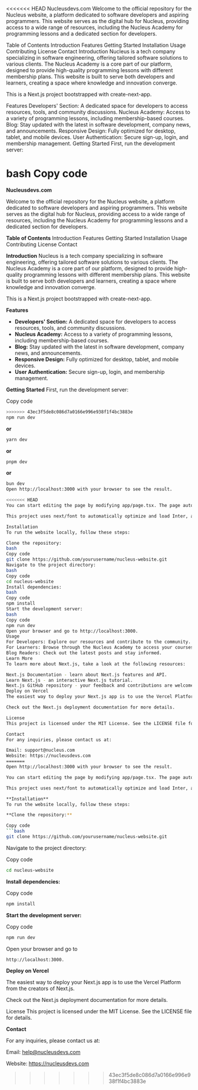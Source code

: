<<<<<<< HEAD
Nucleusdevs.com
Welcome to the official repository for the Nucleus website, a platform dedicated to software developers and aspiring programmers. This website serves as the digital hub for Nucleus, providing access to a wide range of resources, including the Nucleus Academy for programming lessons and a dedicated section for developers.

Table of Contents
Introduction
Features
Getting Started
Installation
Usage
Contributing
License
Contact
Introduction
Nucleus is a tech company specializing in software engineering, offering tailored software solutions to various clients. The Nucleus Academy is a core part of our platform, designed to provide high-quality programming lessons with different membership plans. This website is built to serve both developers and learners, creating a space where knowledge and innovation converge.

This is a Next.js project bootstrapped with create-next-app.

Features
Developers' Section: A dedicated space for developers to access resources, tools, and community discussions.
Nucleus Academy: Access to a variety of programming lessons, including membership-based courses.
Blog: Stay updated with the latest in software development, company news, and announcements.
Responsive Design: Fully optimized for desktop, tablet, and mobile devices.
User Authentication: Secure sign-up, login, and membership management.
Getting Started
First, run the development server:

bash
Copy code
=======
**Nucleusdevs.com**

Welcome to the official repository for the Nucleus website, a platform dedicated to software developers and aspiring programmers. This website serves as the digital hub for Nucleus, providing access to a wide range of resources, including the Nucleus Academy for programming lessons and a dedicated section for developers.

**Table of Contents**
Introduction
Features
Getting Started
Installation
Usage
Contributing
License
Contact

**Introduction**
Nucleus is a tech company specializing in software engineering, offering tailored software solutions to various clients. The Nucleus Academy is a core part of our platform, designed to provide high-quality programming lessons with different membership plans. This website is built to serve both developers and learners, creating a space where knowledge and innovation converge.

This is a Next.js project bootstrapped with create-next-app.

**Features**
- **Developers' Section:** A dedicated space for developers to access resources, tools, and community discussions.
- **Nucleus Academy:** Access to a variety of programming lessons, including membership-based courses.
- **Blog:** Stay updated with the latest in software development, company news, and announcements.
- **Responsive Design:** Fully optimized for desktop, tablet, and mobile devices.
- **User Authentication:** Secure sign-up, login, and membership management.

**Getting Started**
First, run the development server:

Copy code
```bash
>>>>>>> 43ec3f5de8c086d7a0166e996e938f1f4bc3883e
npm run dev
```

**or**
```bash
yarn dev
```

**or**
```bash 
pnpm dev
```

**or**
```bash
bun dev
Open http://localhost:3000 with your browser to see the result.

<<<<<<< HEAD
You can start editing the page by modifying app/page.tsx. The page auto-updates as you edit the file.

This project uses next/font to automatically optimize and load Inter, a custom Google Font.

Installation
To run the website locally, follow these steps:

Clone the repository:
bash
Copy code
git clone https://github.com/yourusername/nucleus-website.git
Navigate to the project directory:
bash
Copy code
cd nucleus-website
Install dependencies:
bash
Copy code
npm install
Start the development server:
bash
Copy code
npm run dev
Open your browser and go to http://localhost:3000.
Usage
For Developers: Explore our resources and contribute to the community.
For Learners: Browse through the Nucleus Academy to access your courses.
Blog Readers: Check out the latest posts and stay informed.
Learn More
To learn more about Next.js, take a look at the following resources:

Next.js Documentation - learn about Next.js features and API.
Learn Next.js - an interactive Next.js tutorial.
Next.js GitHub repository - your feedback and contributions are welcome!
Deploy on Vercel
The easiest way to deploy your Next.js app is to use the Vercel Platform from the creators of Next.js.

Check out the Next.js deployment documentation for more details.

License
This project is licensed under the MIT License. See the LICENSE file for details.

Contact
For any inquiries, please contact us at:

Email: support@nucleus.com
Website: https://nucleusdevs.com
=======
Open http://localhost:3000 with your browser to see the result.

You can start editing the page by modifying app/page.tsx. The page auto-updates as you edit the file.

This project uses next/font to automatically optimize and load Inter, a custom Google Font.

**Installation**
To run the website locally, follow these steps:

**Clone the repository:**

Copy code
```bash 
git clone https://github.com/yourusername/nucleus-website.git
```

Navigate to the project directory:

Copy code
```bash 
cd nucleus-website
```

**Install dependencies:**

Copy code
```bash
npm install
```

**Start the development server:**

Copy code
```bash 
npm run dev
```

Open your browser and go to 
```bash 
http://localhost:3000.
```

**Deploy on Vercel**

The easiest way to deploy your Next.js app is to use the Vercel Platform from the creators of Next.js.

Check out the Next.js deployment documentation for more details.

License
This project is licensed under the MIT License. See the LICENSE file for details.

**Contact**

For any inquiries, please contact us at:

Email: help@nucleusdevs.com

Website: https://nucleusdevs.com 
>>>>>>> 43ec3f5de8c086d7a0166e996e938f1f4bc3883e
